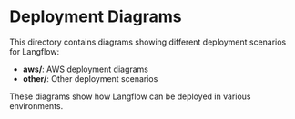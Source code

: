 # Deployment Diagrams

This directory contains diagrams showing different deployment scenarios for Langflow:

- **aws/**: AWS deployment diagrams
- **other/**: Other deployment scenarios

These diagrams show how Langflow can be deployed in various environments.
